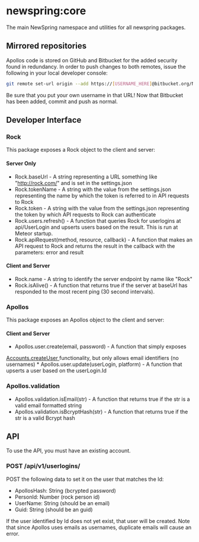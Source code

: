 # newspring:core
The main NewSpring namespace and utilities for all newspring packages.

## Mirrored repositories

Apollos code is stored on GitHub and Bitbucket for the added security found in
redundancy. In order to push changes to both remotes, issue the following
in your local developer console:

```bash
git remote set-url origin --add https://[USERNAME_HERE]@bitbucket.org/NewSpringChurch/newspring-core.git
```

Be sure that you put your own username in that URL! Now that Bitbucket has been
added, commit and push as normal.

## Developer Interface

### Rock

This package exposes a Rock object to the client and server:

#### Server Only

* Rock.baseUrl - A string representing a URL something like "http://rock.com/"
and is set in the settings.json
* Rock.tokenName - A string with the value from the settings.json representing
the name by which the token is referred to in API requests to Rock
* Rock.token - A string with the value from the settings.json representing
the token by which API requests to Rock can authenticate
* Rock.users.refresh() - A function that queries Rock for userlogins at
api/UserLogin and upserts users based on the result. This is run at Meteor
startup.
* Rock.apiRequest(method, resource, callback) - A function that makes an API
request to Rock and returns the result in the callback with the parameters:
error and result

#### Client and Server

* Rock.name - A string to identify the server endpoint by name like "Rock"
* Rock.isAlive() - A function that returns true if the server at baseUrl has
responded to the most recent ping (30 second intervals).

### Apollos

This package exposes an Apollos object to the client and server:

#### Client and Server

* Apollos.user.create(email, password) - A function that simply exposes
<a href="http://docs.meteor.com/#/full/accounts_oncreateuser">
  Accounts.createUser
</a>
functionality, but only allows email identifiers (no usernames)
* Apollos.user.update(userLogin, platform) - A function that upserts a user based
on the userLogin.Id

### Apollos.validation

* Apollos.validation.isEmail(str) - A function that returns true if the str is a
valid email formatted string
* Apollos.validation.isBcryptHash(str) - A function that returns true if the str
is a valid Bcrypt hash

## API

To use the API, you must have an existing account.

### POST /api/v1/userlogins/

POST the following data to set it on the user that matches the Id:

* ApollosHash: String (bcrypted password)
* PersonId: Number (rock person id)
* UserName: String (should be an email)
* Guid: String (should be an guid)

If the user identified by Id does not yet exist, that user will be created. Note
that since Apollos uses emails as usernames, duplicate emails will cause an
error.
